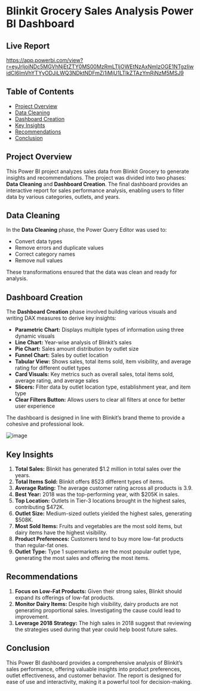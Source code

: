 # Blinkit Grocery Sales Analysis Power BI Dashboard

## Live Report
https://app.powerbi.com/view?r=eyJrIjoiNDc5MGVhNjEtZTY0MS00MzRmLTljOWEtNzAxNmIzOGE1NTgzIiwidCI6ImVhYTYyODJiLWQ3NDktNDFmZi1iMjU1LTlkZTAzYmRjNzM5MSJ9


## Table of Contents
- [Project Overview](#project-overview)
- [Data Cleaning](#data-cleaning)
- [Dashboard Creation](#dashboard-creation)
- [Key Insights](#key-insights)
- [Recommendations](#recommendations)
- [Conclusion](#conclusion)

## Project Overview
This Power BI project analyzes sales data from Blinkit Grocery to generate insights and recommendations. The project was divided into two phases: **Data Cleaning** and **Dashboard Creation**. The final dashboard provides an interactive report for sales performance analysis, enabling users to filter data by various categories, outlets, and years.

## Data Cleaning
In the **Data Cleaning** phase, the Power Query Editor was used to:
- Convert data types
- Remove errors and duplicate values
- Correct category names
- Remove null values

These transformations ensured that the data was clean and ready for analysis.

## Dashboard Creation
The **Dashboard Creation** phase involved building various visuals and writing DAX measures to derive key insights:
- **Parametric Chart:** Displays multiple types of information using three dynamic visuals
- **Line Chart:** Year-wise analysis of Blinkit’s sales
- **Pie Chart:** Sales amount distribution by outlet size
- **Funnel Chart:** Sales by outlet location
- **Tabular View:** Shows sales, total items sold, item visibility, and average rating for different outlet types
- **Card Visuals:** Key metrics such as overall sales, total items sold, average rating, and average sales
- **Slicers:** Filter data by outlet location type, establishment year, and item type
- **Clear Filters Button:** Allows users to clear all filters at once for better user experience

The dashboard is designed in line with Blinkit’s brand theme to provide a cohesive and professional look.

![image](https://github.com/user-attachments/assets/3ed829a8-ac47-4b69-a230-885e041c0d5e)


## Key Insights
1. **Total Sales:** Blinkit has generated $1.2 million in total sales over the years.
2. **Total Items Sold:** Blinkit offers 8523 different types of items.
3. **Average Rating:** The average customer rating across all products is 3.9.
4. **Best Year:** 2018 was the top-performing year, with $205K in sales.
5. **Top Location:** Outlets in Tier-3 locations brought in the highest sales, contributing $472K.
6. **Outlet Size:** Medium-sized outlets yielded the highest sales, generating $508K.
7. **Most Sold Items:** Fruits and vegetables are the most sold items, but dairy items have the highest visibility.
8. **Product Preferences:** Customers tend to buy more low-fat products than regular-fat ones.
9. **Outlet Type:** Type 1 supermarkets are the most popular outlet type, generating the most sales and offering the most items.

## Recommendations
1. **Focus on Low-Fat Products:** Given their strong sales, Blinkit should expand its offerings of low-fat products.
2. **Monitor Dairy Items:** Despite high visibility, dairy products are not generating proportional sales. Investigating the cause could lead to improvement.
3. **Leverage 2018 Strategy:** The high sales in 2018 suggest that reviewing the strategies used during that year could help boost future sales.


## Conclusion
This Power BI dashboard provides a comprehensive analysis of Blinkit’s sales performance, offering valuable insights into product preferences, outlet effectiveness, and customer behavior. The report is designed for ease of use and interactivity, making it a powerful tool for decision-making.
